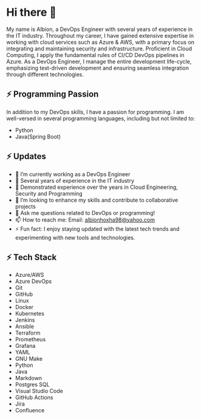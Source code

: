 # Hi there 👋

My name is Albion, a DevOps Engineer with several years of experience in the IT industry. Throughout my career, I have gained extensive expertise in working with cloud services such as Azure & AWS, with a primary focus on integrating and maintaining security and infrastructure. Proficient in Cloud Computing, I apply the fundamental rules of CI/CD DevOps pipelines in Azure. As a DevOps Engineer, I manage the entire development life-cycle, emphasizing test-driven development and ensuring seamless integration through different technologies.

## ⚡ Programming Passion

In addition to my DevOps skills, I have a passion for programming. I am well-versed in several programming languages, including but not limited to:

- Python
- Java(Spring Boot)

## ⚡ Updates

- 🔭 I’m currently working as a DevOps Engineer
- 🌱 Several years of experience in the IT industry
- 👯 Demonstrated experience over the years in Cloud Engineering, Security and Programming
- 🤔 I’m looking to enhance my skills and contribute to collaborative projects
- 💬 Ask me questions related to DevOps or programming!
- 📫 How to reach me: Email: <albionhoxha98@yahoo.com>
- ⚡ Fun fact: I enjoy staying updated with the latest tech trends and experimenting with new tools and technologies.

## ⚡ Tech Stack

- Azure/AWS
- Azure DevOps
- Git
- GitHub
- Linux
- Docker
- Kubernetes
- Jenkins
- Ansible
- Terraform
- Prometheus
- Grafana
- YAML
- GNU Make
- Python
- Java
- Markdown
- Postgres SQL
- Visual Studio Code
- GitHub Actions
- Jira
- Confluence
